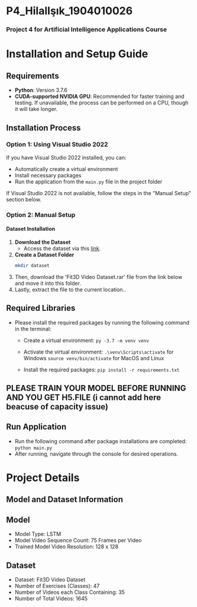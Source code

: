# P4_HilalIşık_1904010026
### Project 4 for Artificial Intelligence Applications Course

# Installation and Setup Guide

## Requirements
- **Python**: Version 3.7.6
- **CUDA-supported NVIDIA GPU**: Recommended for faster training and testing. If unavailable, the process can be performed on a CPU, though it will take longer.

## Installation Process

### Option 1: Using Visual Studio 2022
If you have Visual Studio 2022 installed, you can:
* Automatically create a virtual environment
* Install necessary packages
* Run the application from the `main.py` file in the project folder

If Visual Studio 2022 is not available, follow the steps in the "Manual Setup" section below.

### Option 2: Manual Setup

#### Dataset Installation
1. **Download the Dataset**
   - Access the dataset via this [link](https://drive.google.com/drive/folders/1WE0JB1N0teZHPjep_ibvpQuOEjlijeUs?usp=sharing).
2. **Create a Dataset Folder**
   ```sh
   mkdir dataset
   
 3. Then, download the 'Fit3D Video Dataset.rar' file from the link below and move it into this folder.
 4. Lastly, extract the file to the current location..


## Required Libraries
  - Please install the required packages by running the following command in the terminal:
    - Create a virtual environment:
	```py -3.7 -m venv venv```

	- Activate the virtual environment:
	```.\venv\Scripts\activate``` for Windows
	```source venv/bin/activate``` for MacOS and Linux

	- Install the required packages:
	```pip install -r requirements.txt```

## PLEASE TRAIN YOUR MODEL BEFORE RUNNING AND YOU GET H5.FILE (i cannot add here beacuse of capacity issue)


## Run Application
  - Run the following command after package installations are completed:
  ```python main.py```
  - After running, navigate through the console for desired operations.


# Project Details

## Model and Dataset Information

## Model
  - Model Type: LSTM
  - Model Video Sequence Count: 75 Frames per Video
  - Trained Model Video Resolution: 128 x 128
## Dataset
  - Dataset: Fit3D Video Dataset
  - Number of Exercises (Classes): 47
  - Number of Videos each Class Containing: 35
  - Number of Total Videos: 1645
